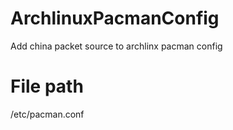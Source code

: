 # ArchlinuxPacmanConfig
Add china packet source to archlinx pacman config

# File path
/etc/pacman.conf

